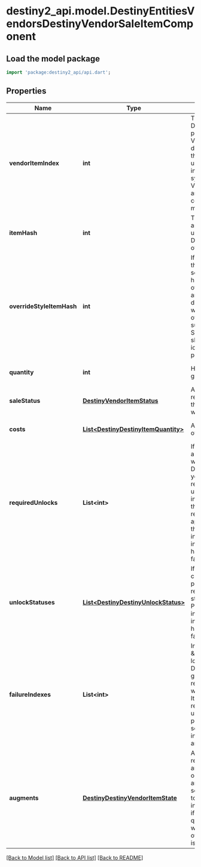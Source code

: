 # destiny2_api.model.DestinyEntitiesVendorsDestinyVendorSaleItemComponent

## Load the model package
```dart
import 'package:destiny2_api/api.dart';
```

## Properties
Name | Type | Description | Notes
------------ | ------------- | ------------- | -------------
**vendorItemIndex** | **int** | The index into the DestinyVendorDefinition.itemList property. Note that this means Vendor data *is* Content Version dependent: make sure you have the latest content before you use Vendor data, or these indexes may mismatch.   Most systems avoid this problem, but Vendors is one area where we are unable to reasonably avoid content dependency at the moment. | [optional] [default to null]
**itemHash** | **int** | The hash of the item being sold, as a quick shortcut for looking up the DestinyInventoryItemDefinition of the sale item. | [optional] [default to null]
**overrideStyleItemHash** | **int** | If populated, this is the hash of the item whose icon (and other secondary styles, but *not* the human readable strings) should override whatever icons/styles are on the item being sold.  If you don&#39;t do this, certain items whose styles are being overridden by socketed items - such as the \&quot;Recycle Shader\&quot; item - would show whatever their default icon/style is, and it wouldn&#39;t be pretty or look accurate. | [optional] [default to null]
**quantity** | **int** | How much of the item you&#39;ll be getting. | [optional] [default to null]
**saleStatus** | [**DestinyVendorItemStatus**](DestinyVendorItemStatus.md) | A flag indicating whether the requesting character can buy the item, and if not the reasons why the character can&#39;t buy it. | [optional] [default to null]
**costs** | [**List&lt;DestinyDestinyItemQuantity&gt;**](DestinyDestinyItemQuantity.md) | A summary of the current costs of the item. | [optional] [default to []]
**requiredUnlocks** | **List&lt;int&gt;** | If you can&#39;t buy the item due to a complex character state, these will be hashes for DestinyUnlockDefinitions that you can check to see messages regarding the failure (if the unlocks have human readable information: it is not guaranteed that Unlocks will have human readable strings, and your application will have to handle that)  Prefer using failureIndexes instead. These are provided for informational purposes, but have largely been supplanted by failureIndexes. | [optional] [default to []]
**unlockStatuses** | [**List&lt;DestinyDestinyUnlockStatus&gt;**](DestinyDestinyUnlockStatus.md) | If any complex unlock states are checked in determining purchasability, these will be returned here along with the status of the unlock check.  Prefer using failureIndexes instead. These are provided for informational purposes, but have largely been supplanted by failureIndexes. | [optional] [default to []]
**failureIndexes** | **List&lt;int&gt;** | Indexes in to the \&quot;failureStrings\&quot; lookup table in DestinyVendorDefinition for the given Vendor. Gives some more reliable failure information for why you can&#39;t purchase an item.  It is preferred to use these over requiredUnlocks and unlockStatuses: the latter are provided mostly in case someone can do something interesting with it that I didn&#39;t anticipate. | [optional] [default to []]
**augments** | [**DestinyDestinyVendorItemState**](DestinyDestinyVendorItemState.md) | A flags enumeration value representing the current state of any \&quot;state modifiers\&quot; on the item being sold. These are meant to correspond with some sort of visual indicator as to the augmentation: for instance, if an item is on sale or if you already own the item in question.  Determining how you want to represent these in your own app (or if you even want to) is an exercise left for the reader. | [optional] [default to null]

[[Back to Model list]](../README.md#documentation-for-models) [[Back to API list]](../README.md#documentation-for-api-endpoints) [[Back to README]](../README.md)


